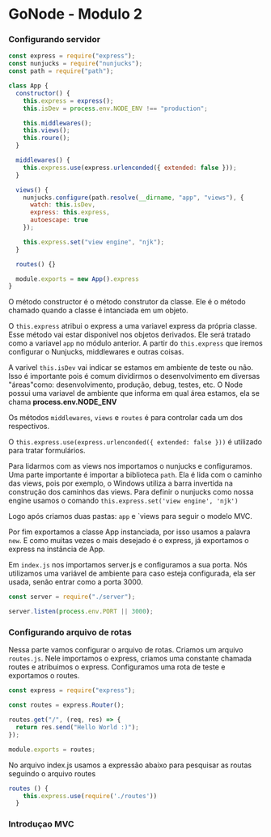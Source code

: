 # GoNode - Modulo 2

### Configurando servidor

```javascript
const express = require("express");
const nunjucks = require("nunjucks");
const path = require("path");

class App {
  constructor() {
    this.express = express();
    this.isDev = process.env.NODE_ENV !== "production";

    this.middlewares();
    this.views();
    this.roure();
  }

  middlewares() {
    this.express.use(express.urlenconded({ extended: false }));
  }

  views() {
    nunjucks.configure(path.resolve(__dirname, "app", "views"), {
      watch: this.isDev,
      express: this.express,
      autoescape: true
    });

    this.express.set("view engine", "njk");
  }

  routes() {}

  module.exports = new App().express
}
```

O método constructor é o método construtor da classe. Ele é o método chamado quando a classe é intanciada em um objeto.

O `this.express` atribui o express a uma variavel express da própria classe. Esse método vai estar disponivel nos objetos derivados. Ele será tratado como a variavel `app` no módulo anterior. A partir do `this.express` que iremos configurar o Nunjucks, middlewares e outras coisas.

A varivel `this.isDev` vai indicar se estamos em ambiente de teste ou não. Isso é importante pois é comum dividirmos o desenvolvimento em diversas "áreas"como: desenvolvimento, produção, debug, testes, etc. O Node possui uma variavel de ambiente que informa em qual área estamos, ela se chama **process.env.NODE_ENV**

Os métodos `middlewares`, `views` e `routes` é para controlar cada um dos respectivos.

O `this.express.use(express.urlenconded({ extended: false }))` é utilizado para tratar formulários.

Para lidarmos com as views nos importamos o nunjucks e configuramos. Uma parte importante é importar a biblioteca `path`. Ela é lida com o caminho das views, pois por exemplo, o Windows utiliza a barra invertida na construção dos caminhos das views. Para definir o nunjucks como nossa engine usamos o comando `this.express.set('view engine', 'njk')`

Logo após criamos duas pastas: `app` e `views para seguir o modelo MVC.

Por fim exportamos a classe App instanciada, por isso usamos a palavra `new`. E como muitas vezes o mais desejado é o express, já exportamos o express na instância de App.

Em `index.js` nos importamos server.js e configuramos a sua porta. Nós utilizamos uma variável de ambiente para caso esteja configurada, ela ser usada, senão entrar como a porta 3000.

```javascript
const server = require("./server");

server.listen(process.env.PORT || 3000);
```

### Configurando arquivo de rotas

Nessa parte vamos configurar o arquivo de rotas. Criamos um arquivo `routes.js`. Nele importamos o express, criamos uma constante chamada routes e atribuimos o express. Configuramos uma rota de teste e exportamos o routes.

```javascript
const express = require("express");

const routes = express.Router();

routes.get("/", (req, res) => {
  return res.send("Hello World :)");
});

module.exports = routes;
```

No arquivo index.js usamos a expressão abaixo para pesquisar as routas seguindo o arquivo routes

```javascript
routes () {
    this.express.use(require('./routes'))
  }
```

### Introduçao MVC
